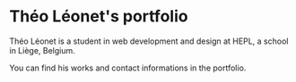 # Théo Léonet's portfolio


Théo Léonet is a student in web development and design at HEPL, a school in Liège, Belgium.  

You can find his works and contact informations in the portfolio.

